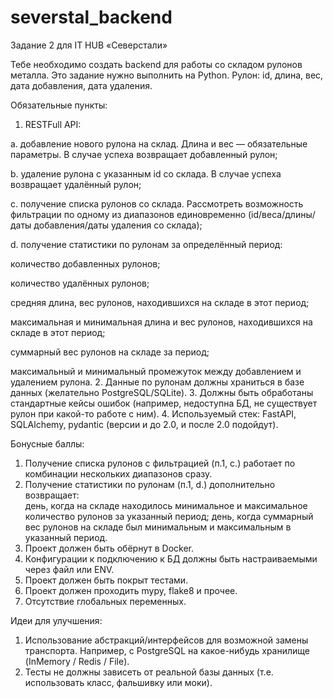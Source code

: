 # severstal_backend
Задание 2 для IT HUB «Северстали»

Тебе необходимо создать backend для работы со складом рулонов металла. Это задание нужно выполнить на Python. Рулон: id, длина, вес, дата добавления, дата удаления. 

Обязательные пункты: 
1. RESTFull API: 

a. добавление нового рулона на склад. Длина и вес — обязательные параметры. В случае успеха возвращает добавленный рулон; 

b. удаление рулона с указанным id со склада. В случае успеха  возвращает удалённый рулон; 

c. получение списка рулонов со склада. Рассмотреть возможность фильтрации по одному из диапазонов единовременно (id/веса/длины/даты добавления/даты удаления со склада); 

d. получение статистики по рулонам за определённый период: 

количество добавленных рулонов; 

количество удалённых рулонов; 

средняя длина, вес рулонов, находившихся на складе в этот период; 

максимальная и минимальная длина и вес рулонов, находившихся на складе в этот период; 

суммарный вес рулонов на складе за период; 

максимальный и минимальный промежуток между добавлением и удалением рулона. 
2. Данные по рулонам должны храниться в базе данных (желательно PostgreSQL/SQLite). 
3. Должны быть обработаны стандартные кейсы ошибок (например, недоступна БД, не существует рулон при какой-то работе с ним). 
4. Используемый стек: FastAPI, SQLAlchemy, pydantic (версии и до 2.0, и после 2.0 подойдут). 

Бонусные баллы: 
1. Получение списка рулонов с фильтрацией (п.1, с.) работает по комбинации нескольких диапазонов сразу. 
2. Получение статистики по рулонам (п.1, d.) дополнительно возвращает:  
день, когда на складе находилось минимальное и максимальное количество рулонов за указанный период; 
день, когда суммарный вес рулонов на складе был минимальным и максимальным в указанный период. 
3. Проект должен быть обёрнут в Docker. 
4. Конфигурации к подключению к БД должны быть настраиваемыми через файл или ENV. 
5. Проект должен быть покрыт тестами. 
6. Проект должен проходить mypy, flake8 и прочее. 
7. Отсутствие глобальных переменных. 

Идеи для улучшения: 
1. Использование абстракций/интерфейсов для возможной замены транспорта. Например, с PostgreSQL на какое-нибудь хранилище (InMemory / Redis / File). 
2. Тесты не должны зависеть от реальной базы данных (т.е. использовать класс, фальшивку или моки).
